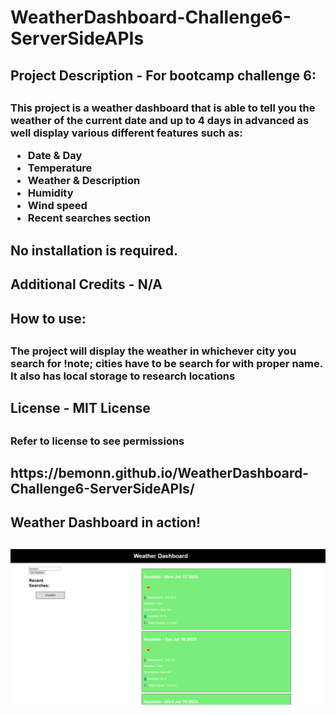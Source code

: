 # WeatherDashboard-Challenge6-ServerSideAPIs

<h2>Project Description - For bootcamp challenge 6:<h2> 

<h3>This project is a weather dashboard that is able to tell you the weather of the current date and up to 4 days in advanced as well display various different features such as:

- Date & Day
- Temperature
- Weather & Description
- Humidity
- Wind speed 
- Recent searches section



<h2>No installation is required.<h2>

<h2>Additional Credits - N/A


<h2>How to use:<h2>

<h3>The project will display the weather in whichever city you search for !note; cities have to be search for with proper name. It also has local storage to research locations<h3>


<h2>License - MIT License<h2>
<h3>Refer to license to see permissions<h3>

<h2>https://bemonn.github.io/WeatherDashboard-Challenge6-ServerSideAPIs/   
<h2>

<h2> Weather Dashboard in action! <h2>

![Alt text](assets/image/WeatherDashboard.PNG)